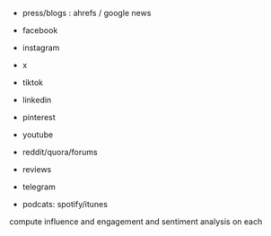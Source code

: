 

- press/blogs : ahrefs / google news

- facebook
- instagram
- x
- tiktok
- linkedin
- pinterest
- youtube


- reddit/quora/forums
- reviews

- telegram
- podcats: spotify/itunes

compute influence and engagement and sentiment analysis on each



